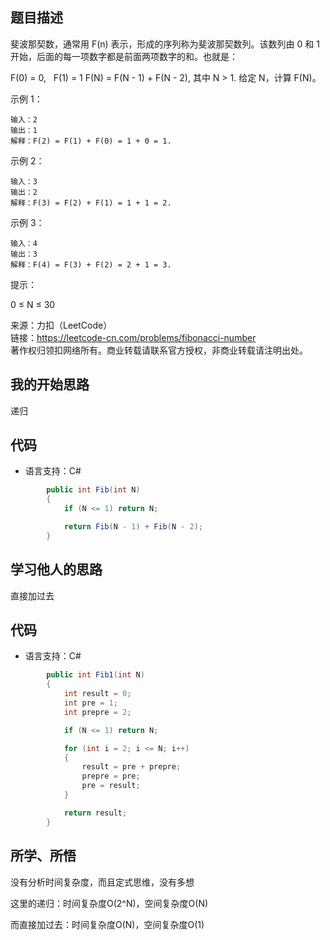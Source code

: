 ## 题目描述

斐波那契数，通常用 F(n) 表示，形成的序列称为斐波那契数列。该数列由 0 和 1 开始，后面的每一项数字都是前面两项数字的和。也就是：

F(0) = 0,   F(1) = 1
F(N) = F(N - 1) + F(N - 2), 其中 N > 1.
给定 N，计算 F(N)。

示例 1：
```
输入：2
输出：1
解释：F(2) = F(1) + F(0) = 1 + 0 = 1.
```
示例 2：
```
输入：3
输出：2
解释：F(3) = F(2) + F(1) = 1 + 1 = 2.
```
示例 3：
```
输入：4
输出：3
解释：F(4) = F(3) + F(2) = 2 + 1 = 3.
```

提示：

0 ≤ N ≤ 30

来源：力扣（LeetCode）  
链接：https://leetcode-cn.com/problems/fibonacci-number  
著作权归领扣网络所有。商业转载请联系官方授权，非商业转载请注明出处。

## 我的开始思路

递归

## 代码

- 语言支持：C#

```C#
        public int Fib(int N)
        {
            if (N <= 1) return N;

            return Fib(N - 1) + Fib(N - 2);
        }
```

## 学习他人的思路

直接加过去

## 代码

- 语言支持：C#

```C#
        public int Fib1(int N)
        {
            int result = 0;
            int pre = 1;
            int prepre = 2;

            if (N <= 1) return N;

            for (int i = 2; i <= N; i++)
            {
                result = pre + prepre;
                prepre = pre;
                pre = result;
            }

            return result;
        }
```

## 所学、所悟

没有分析时间复杂度，而且定式思维，没有多想

这里的递归：时间复杂度O(2^N)，空间复杂度O(N)

而直接加过去：时间复杂度O(N)，空间复杂度O(1)
